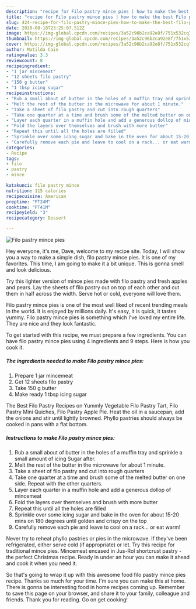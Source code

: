 ```yaml
---
description: "recipe for Filo pastry mince pies | how to make the best Filo pastry mince pies"
title: "recipe for Filo pastry mince pies | how to make the best Filo pastry mince pies"
slug: 424-recipe-for-filo-pastry-mince-pies-how-to-make-the-best-filo-pastry-mince-pies
date: 2020-08-18T23:25:07.512Z
image: https://img-global.cpcdn.com/recipes/3a52c96b2ca92e8f/751x532cq70/filo-pastry-mince-pies-recipe-main-photo.jpg
thumbnail: https://img-global.cpcdn.com/recipes/3a52c96b2ca92e8f/751x532cq70/filo-pastry-mince-pies-recipe-main-photo.jpg
cover: https://img-global.cpcdn.com/recipes/3a52c96b2ca92e8f/751x532cq70/filo-pastry-mince-pies-recipe-main-photo.jpg
author: Matilda Cain
ratingvalue: 3.3
reviewcount: 8
recipeingredient:
- "1 jar mincemeat"
- "12 sheets filo pastry"
- "150 g butter"
- "1 tbsp icing sugar"
recipeinstructions:
- "Rub a small about of butter in the holes of a muffin tray and sprinkle a small amount of icing Sugar after."
- "Melt the rest of the butter in the microwave for about 1 minute."
- "Take a sheet of filo pastry and cut into rough quarters"
- "Take one quarter at a time and brush some of the melted butter on one side. Repeat with the other quarters."
- "Layer each quarter in a muffin hole and add a generous dollop of mincemeat"
- "Fold the layers over themselves and brush with more butter"
- "Repeat this until all the holes are filled"
- "Sprinkle over some icing sugar and bake in the oven for about 15-20 mins on 180 degrees until golden and crispy on the top"
- "Carefully remove each pie and leave to cool on a rack... or eat warm!"
categories:
- Recipe
tags:
- filo
- pastry
- mince

katakunci: filo pastry mince 
nutrition: 115 calories
recipecuisine: American
preptime: "PT24M"
cooktime: "PT41M"
recipeyield: "3"
recipecategory: Dessert

---
```



![Filo pastry mince pies](https://img-global.cpcdn.com/recipes/3a52c96b2ca92e8f/751x532cq70/filo-pastry-mince-pies-recipe-main-photo.jpg)

Hey everyone, it's me, Dave, welcome to my recipe site. Today, I will show you a way to make a simple dish, filo pastry mince pies. It is one of my favorites. This time, I am going to make it a bit unique. This is gonna smell and look delicious.

Try this lighter version of mince pies made with filo pastry and fresh apples and pears. Lay the sheets of filo pastry out on top of each other and cut them in half across the width. Serve hot or cold, everyone will love them.

Filo pastry mince pies is one of the most well liked of recent trending meals in the world. It is enjoyed by millions daily. It's easy, it is quick, it tastes yummy. Filo pastry mince pies is something which I've loved my entire life. They are nice and they look fantastic.


To get started with this recipe, we must prepare a few ingredients. You can have filo pastry mince pies using 4 ingredients and 9 steps. Here is how you cook it.

<!--inarticleads1-->

##### The ingredients needed to make Filo pastry mince pies:

1. Prepare 1 jar mincemeat
1. Get 12 sheets filo pastry
1. Take 150 g butter
1. Make ready 1 tbsp icing sugar


The Best Filo Pastry Recipes on Yummly Vegetable Filo Pastry Tart, Filo Pastry Mini Quiches, Filo Pastry Apple Pie. Heat the oil in a saucepan, add the onions and stir until lightly browned. Phyllo pastries should always be cooked in pans with a flat bottom. 

<!--inarticleads2-->

##### Instructions to make Filo pastry mince pies:

1. Rub a small about of butter in the holes of a muffin tray and sprinkle a small amount of icing Sugar after.
1. Melt the rest of the butter in the microwave for about 1 minute.
1. Take a sheet of filo pastry and cut into rough quarters
1. Take one quarter at a time and brush some of the melted butter on one side. Repeat with the other quarters.
1. Layer each quarter in a muffin hole and add a generous dollop of mincemeat
1. Fold the layers over themselves and brush with more butter
1. Repeat this until all the holes are filled
1. Sprinkle over some icing sugar and bake in the oven for about 15-20 mins on 180 degrees until golden and crispy on the top
1. Carefully remove each pie and leave to cool on a rack... or eat warm!


Never try to reheat phyllo pastries or pies in the microwave. If they&#39;ve been refrigerated, either serve cold (if appropriate) or let. Try this recipe for traditional mince pies. Mincemeat encased in Jus-Rol shortcrust pastry - the perfect Christmas recipe. Ready in under an hour you can make it ahead and cook it when you need it. 

So that's going to wrap it up with this awesome food filo pastry mince pies recipe. Thanks so much for your time. I'm sure you can make this at home. There is gonna be interesting food in home recipes coming up. Remember to save this page on your browser, and share it to your family, colleague and friends. Thank you for reading. Go on get cooking!
